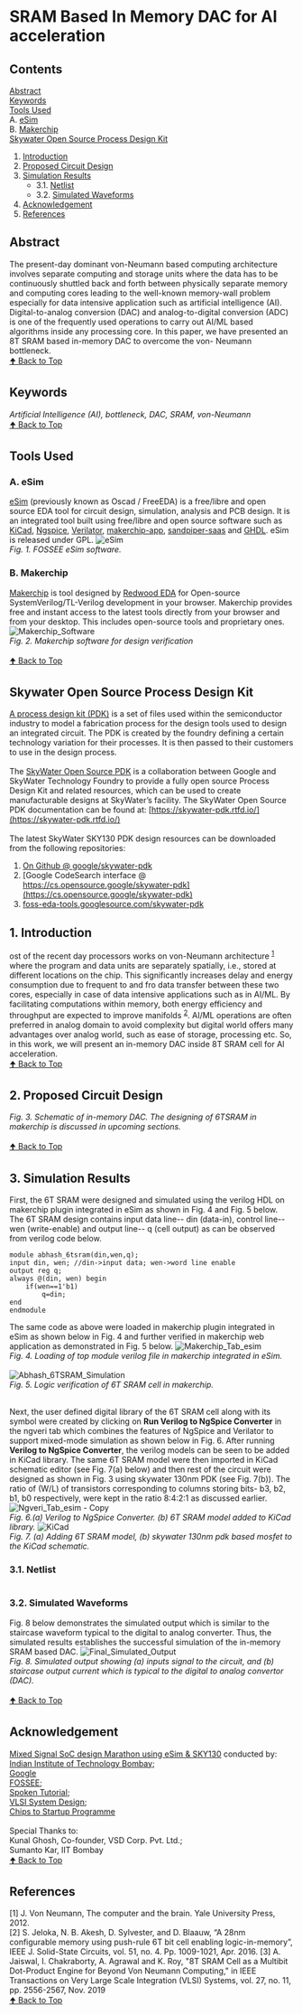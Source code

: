 # SRAM Based In Memory DAC for AI acceleration

## Contents
[Abstract](#abstract)<br>
[Keywords](#keywords)<br>
[Tools Used](#tools-used)<br>
A. [eSim](#a-esim)<br>
B. [Makerchip](#b-makerchip)<br>
[Skywater Open Source Process Design Kit](#skywater-open-source-process-design-kit)
1. [Introduction](#1-introduction)<br>
2. [Proposed Circuit Design](#2-proposed-circuit-design)<br>
3. [Simulation Results](#3-simulation-results)<br>
   - 3.1. [Netlist](#31-netlist)<br>
   - 3.2. [Simulated Waveforms](#32-simulated-waveforms)<br>
4. [Acknowledgement](#acknowledgement)<br>
5. [References](#references)<br>


## Abstract
The present-day dominant von-Neumann based computing architecture involves separate computing and storage units where the data has to be continuously shuttled back and forth between physically separate memory and computing cores leading to the well-known memory-wall problem especially for data intensive application such as artificial intelligence (AI). Digital-to-analog conversion (DAC) and analog-to-digital conversion (ADC) is one of the frequently used operations to carry out AI/ML based algorithms inside any processing core. In this paper, we have presented an 8T SRAM based in-memory DAC to overcome the von- Neumann bottleneck.
<br>[🠉 Back to Top](#contents)

## Keywords
_Artificial Intelligence (AI), bottleneck, DAC, SRAM, von-Neumann_
<br>[🠉 Back to Top](#contents)

## Tools Used
### A. eSim 
[eSim](https://esim.fossee.in/home) (previously known as Oscad / FreeEDA) is a free/libre and open source EDA tool for circuit design, simulation, analysis and PCB design. It is an integrated tool built using free/libre and open source software such as [KiCad](http://www.kicad-pcb.org/), [Ngspice](http://ngspice.sourceforge.net/), [Verilator](https://www.veripool.org/verilator/), [makerchip-app](https://pypi.org/project/makerchip-app/), [sandpiper-saas](https://pypi.org/project/sandpiper-saas/) and [GHDL](http://ghdl.free.fr/). eSim is released under GPL.
![eSim](https://user-images.githubusercontent.com/100511409/157074547-e9c855cf-ddaa-41e1-a44f-8071950f172b.jpg)<br>
_Fig. 1. FOSSEE eSim software._<br>

### B. Makerchip
[Makerchip](https://makerchip.com/) is tool designed by [Redwood EDA](https://www.redwoodeda.com/) for Open-source SystemVerilog/TL-Verilog development in your browser. Makerchip provides free and instant access to the latest tools directly from your browser and from your desktop. This includes open-source tools and proprietary ones. 
![Makerchip_Software](https://user-images.githubusercontent.com/100511409/193117567-784976ba-b100-4ad1-ad1f-3ad6f701bf04.png)<br>
_Fig. 2. Makerchip software for design verification_<br>
<br>[🠉 Back to Top](#contents)

## Skywater Open Source Process Design Kit
[A process design kit (PDK)](https://en.wikipedia.org/wiki/Process_design_kit) is a set of files used within the semiconductor industry to model a fabrication process for the design tools used to design an integrated circuit. The PDK is created by the foundry defining a certain technology variation for their processes. It is then passed to their customers to use in the design process.<br><br>
The [SkyWater Open Source PDK](https://github.com/google/skywater-pdk) is a collaboration between Google and SkyWater Technology Foundry to provide a fully open source Process Design Kit and related resources, which can be used to create manufacturable designs at SkyWater’s facility. The SkyWater Open Source PDK documentation can be found at: [https://skywater-pdk.rtfd.io/](https://skywater-pdk.rtfd.io/) <br><br>
The latest SkyWater SKY130 PDK design resources can be downloaded from the following repositories:
1. [On Github @ google/skywater-pdk](https://github.com/google/skywater-pdk)
2. [Google CodeSearch interface @ https://cs.opensource.google/skywater-pdk](https://cs.opensource.google/skywater-pdk)
3. [foss-eda-tools.googlesource.com/skywater-pdk](https://foss-eda-tools.googlesource.com/skywater-pdk/)

## 1. Introduction
ost of the recent day processors works on von-Neumann architecture <sup>[1](#references)</sup> where the program and data units are separately spatially, i.e., stored at different locations on the chip. This significantly increases delay and energy consumption due to frequent to and fro data transfer between these two cores, especially in case of data intensive applications such as in AI/ML. By facilitating computations within memory, both energy efficiency and throughput are expected to improve manifolds <sup>[2](#references)</sup>. AI/ML operations are often preferred in analog domain to avoid complexity but digital world offers many advantages over analog world, such as ease of storage, processing etc. So, in this work, we will present an in-memory DAC inside 8T SRAM cell for AI acceleration. 
<br>[🠉 Back to Top](#contents)

## 2. Proposed Circuit Design

_Fig. 3. Schematic of in-memory DAC. The designing of 6TSRAM in makerchip is discussed in upcoming sections._<br>
<br>[🠉 Back to Top](#contents)

## 3. Simulation Results
First, the 6T SRAM were designed and simulated using the verilog HDL on makerchip plugin integrated in eSim as shown in Fig. 4 and Fig. 5 below. The 6T SRAM design contains input data line-- din (data-in), control line-- wen (write-enable) and output line-- q (cell output) as can be observed from verilog code below.
```
module abhash_6tsram(din,wen,q);
input din, wen; //din->input data; wen->word line enable
output reg q;
always @(din, wen) begin
	if(wen==1'b1)
		q=din;
end
endmodule
```
The same code as above were loaded in makerchip plugin integrated in eSim as shown below in Fig. 4 and further verified in makerchip web application as demonstrated in Fig. 5 below.
![Makerchip_Tab_esim](https://user-images.githubusercontent.com/100511409/193119722-91285f23-c9db-423c-b936-9dacb2d0dce2.png)<br>
_Fig. 4. Loading of top module verilog file in makerchip integrated in eSim._<br><br>
![Abhash_6TSRAM_Simulation](https://user-images.githubusercontent.com/100511409/193119836-ed39ed38-7811-47d0-84f5-28ef577d49ab.png)<br>
_Fig. 5. Logic verification of 6T SRAM cell in makerchip._<br><br>

Next, the user defined digital library of the 6T SRAM cell along with its symbol were created by clicking on __Run Verilog to NgSpice Converter__ in the ngveri tab which combines the features of NgSpice and Verilator to support mixed-mode simulation as shown below in Fig. 6. After running __Verilog to NgSpice Converter__, the verilog models can be seen to be added in KiCad library. The same 6T SRAM model were then imported in KiCad schematic editor (see Fig. 7(a) below) and then rest of the circuit were designed as shown in Fig. 3 using skywater 130nm PDK (see Fig. 7(b)). The ratio of (W/L) of transistors corresponding to columns storing bits- b3, b2, b1, b0 respectively, were kept in the ratio 8:4:2:1 as discussed earlier. 
![Ngveri_Tab_esim - Copy](https://user-images.githubusercontent.com/100511409/193122402-e8f0ad86-6dad-4a99-a479-e642f9d88443.png)<br>
_Fig. 6.(a) Verilog to NgSpice Converter. (b) 6T SRAM model added to KiCad library._
![KiCad](https://user-images.githubusercontent.com/100511409/193123880-3cb4e9ac-0129-444e-b2cd-32381e06b0a7.png)<br>
_Fig. 7. (a) Adding 6T SRAM model, (b) skywater 130nm pdk based mosfet to the KiCad schematic._<br>
### 3.1. Netlist
```
```
### 3.2. Simulated Waveforms
Fig. 8 below demonstrates the simulated output which is similar to the staircase waveform typical to the digital to analog converter. Thus, the simulated results establishes the successful simulation of the in-memory SRAM based DAC.
![Final_Simulated_Output](https://user-images.githubusercontent.com/100511409/193124309-ae743365-519b-4f69-84b4-23610a8c0350.png)<br>
_Fig. 8. Simulated output showing (a) inputs signal to the circuit, and (b) staircase output current which is typical to the digital to analog convertor (DAC)._<br>
<br>[🠉 Back to Top](#contents)
## Acknowledgement
[Mixed Signal SoC design Marathon using eSim & SKY130](https://hackathon.fossee.in/esim/) conducted by: <br>
[Indian Institute of Technology Bombay](https://www.iitb.ac.in/); <br>
[Google](https://www.google.co.in/)<br>
[FOSSEE](https://fossee.in/); <br>
[Spoken Tutorial](https://spoken-tutorial.org/); <br>
[VLSI System Design](https://www.vlsisystemdesign.com/); <br>
[Chips to Startup Programme](https://www.c2s.gov.in/) <br><br>
Special Thanks to:<br>
Kunal Ghosh, Co-founder, VSD Corp. Pvt. Ltd.; <br>
Sumanto Kar, IIT Bombay
<br>[🠉 Back to Top](#contents)
## References
[1] J. Von Neumann, The computer and the brain. Yale University Press, 2012.<br>
[2] S. Jeloka, N. B. Akesh, D. Sylvester, and D. Blaauw, “A 28nm configurable memory using push-rule 6T bit cell enabling logic-in-memory”, IEEE J. Solid-State Circuits, vol. 51, no. 4. Pp. 1009-1021, Apr. 2016.
[3] A. Jaiswal, I. Chakraborty, A. Agrawal and K. Roy, "8T SRAM Cell as a Multibit Dot-Product Engine for Beyond Von Neumann Computing," in IEEE Transactions on Very Large Scale Integration (VLSI) Systems, vol. 27, no. 11, pp. 2556-2567, Nov. 2019
<br>[🠉 Back to Top](#contents)
